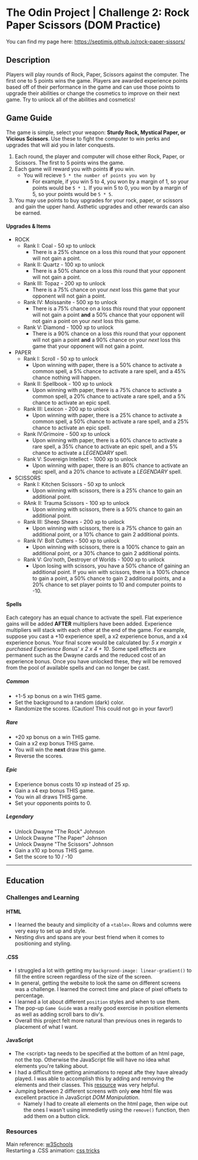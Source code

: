 # The Odin Project | Challenge 2: Rock Paper Scissors (DOM Practice)
You can find my page here: https://septimis.github.io/rock-paper-sissors/

## Description
Players will play rounds of Rock, Paper, Scissors against the computer.  The first one to 5 points wins the game.  Players are awarded experience points based off of their performance in the game and can use those points to upgrade their abilities or change the cosmetics to improve on their next game.  Try to unlock all of the abilities and cosmetics!  


## Game Guide
The game is simple, select your weapon: <b>Sturdy Rock, Mystical Paper, or Vicious Scissors</b>.  Use these to fight the computer to win perks and upgrades that will aid you in later conquests.

1. Each round, the player and computer will chose either Rock, Paper, or Scissors.  The first to 5 points wins the game.
1. Each game will reward you with points **if** you win.
    - You will recieve `5 * the number of points you won by`
        - For example, if you win 5 to 4, you won by a margin of 1, so your points would be `5 * 1`.  If you win 5 to 0, you won by a margin of 5, so your points would be `5 * 5`.
1. You may use points to buy upgrades for your rock, paper, or scissors and gain the upper hand.  Asthetic upgrades and other rewards can also be earned.
#### Upgrades & Items
-   ROCK
    - Rank I: Coal - 50 xp to unlock
        - There is a 25% chance on a loss *this* round that your opponent will not gain a point. 
    - Rank II: Quartz - 100 xp to unlock
        - There is a 50% chance on a loss *this* round that your opponent will not gain a point.
    - Rank III: Topaz - 200 xp to unlock
        - There is a 75% chance on your *next* loss this game that your opponent will not gain a point.
    - Rank IV: Moissanite - 500 xp to unlock
        - There is a 75% chance on a loss *this* round that your opponent will not gain a point **and** a 50% chance that your opponent will not gain a point on your *next* loss this game.
    - Rank V: Diamond - 1000 xp to unlock
        - There is a 90% chance on a loss *this* round that your opponent will not gain a point **and** a 90% chance on your *next* loss this game that your opponent will not gain a point.
- PAPER
    - Rank I: Scroll - 50 xp to unlock
        - Upon winning with paper, there is a 50% chance to activate a common spell, a 5% chance to activate a rare spell, and a 45% chance nothing will happen.
    - Rank II: Spellbook - 100 xp to unlock
        - Upon winning with paper, there is a 75% chance to activate a common spell, a 20% chance to activate a rare spell, and a 5% chance to activate an epic spell.
    - Rank III: Lexicon - 200 xp to unlock
        - Upon winning with paper, there is a 25% chance to activate a common spell, a 50% chance to activate a rare spell, and a 25% chance to activate an epic spell.
    - Rank IV:Grimoire - 500 xp to unlock
        - Upon winning with paper, there is a 60% chance to activate a rare spell, a 35% chance to activate an epic spell, and a 5% chance to activate a *LEGENDARY* spell.
    - Rank V: Sovereign Intellect - 1000 xp to unlock
        - Upon winning with paper, there is an 80% chance to activate an epic spell, and a 20% chance to activate a *LEGENDARY* spell.
- SCISSORS
    - Rank I: Kitchen Scissors - 50 xp to unlock
        - Upon winning with scissors, there is a 25% chance to gain an additional point.
    - RAnk II: Trauma Scissors - 100 xp to unlock
        - Upon winning with scissors, there is a 50% chance to gain an additional point.
    - Rank III: Sheep Shears - 200 xp to unlock
        - Upon winning with scissors, there is a 75% chance to gain an additional point, or a 10% chance to gain 2 additional points.
    - Rank IV: Bolt Cutters - 500 xp to unlock
        - Upon winning with scissors, there is a 100% chance to gain an additional point, or a 30% chance to gain 2 additional points.
    - Rank V: Gro'noth, Destroyer of Worlds - 1000 xp to unlock
        - Upon losing with scissors, you have a 50% chance of gaining an additional point.  If you win with scissors, there is a 100% chance to gain a point, a 50% chance to gain 2 additional points, and a 20% chance to set player points to 10 and computer points to -10.
#### Spells
Each category has an equal chance to activate the spell.  Flat experience gains will be added **AFTER** multipliers have been added.  Experience multipliers will stack with each other at the end of the game.  For example, suppose you cast a +10 experience spell, a x2 experience bonus, and a x4 experience bonus.  Your final score would be calculated by: *5 x margin x purchased Experience Bonus' x 2 x 4 + 10*.  Some spell effects are permanent such as the Dwayne cards and the reduced cost of an experience bonus.  Once you have unlocked these, they will be removed from the pool of available spells and can no longer be cast.
##### Common
 - +1-5 xp bonus on a win THIS game.
 - Set the background to a random (dark) color.
 - Randomize the scores. (Caution!  This could not go in your favor!)
##### Rare
 - +20 xp bonus on a win THIS game.
 - Gain a x2 exp bonus THIS game.
 - You will win the **next** draw this game.
 - Reverse the scores.
##### Epic
 - Experience bonus costs 10 xp instead of 25 xp.
 - Gain a x4 exp bonus THIS game.
 - You win all draws THIS game.
 - Set your opponents points to 0.
##### Legendary
 - Unlock Dwayne "The Rock" Johnson
 - Unlock Dwayne "The Paper" Johnson
 - Unlock Dwayne "The Scissors" Johnson
 - Gain a x10 xp bonus THIS game.
 - Set the score to 10 / -10
---
## Education

### Challenges and Learning
#### HTML
 - I learned the beauty and simplicity of a `<table>`.  Rows and columns were very easy to set up and style.
 - Nesting divs and spans are your best friend when it comes to positioning and styling.
#### .CSS
 - I struggled a lot with getting my `background-image: linear-gradient()` to fill the entire screen regardless of the size of the screen.
 - In general, getting the website to look the same on different screens was a challenge.  I learned the correct time and place of pixel offsets to percentage.
 - I learned a lot about different `position` styles and when to use them.
 - The pop-up `Game Guide` was a really good exercise in position elements as well as adding scroll bars to div's.
 - Overall this project felt more natural than previous ones in regards to placement of what I want.
#### JavaScript
- The \<script> tag needs to be specified at the bottom of an html page, not the top.  Otherwise the JavaScript file will have no idea what elements you're talking about.
- I had a difficult time getting animations to repeat afte they have already played.  I was able to accomplish this by adding and removing the elements and their classes. This [resource](https://css-tricks.com/restart-css-animation/) was very helpful.
- Jumping between 2 different screens with only **one** html file was excellent practice in JavaScript *DOM Manipulation*.
    - Namely I had to create all elements on the html page, then wipe out the ones I wasn't using immedietly using the `remove()` function, then add them on a button click.

### Resources
Main reference: [w3Schools](https://www.w3schools.com/) \
Restarting a .CSS animation: [css tricks](https://css-tricks.com/restart-css-animation/)